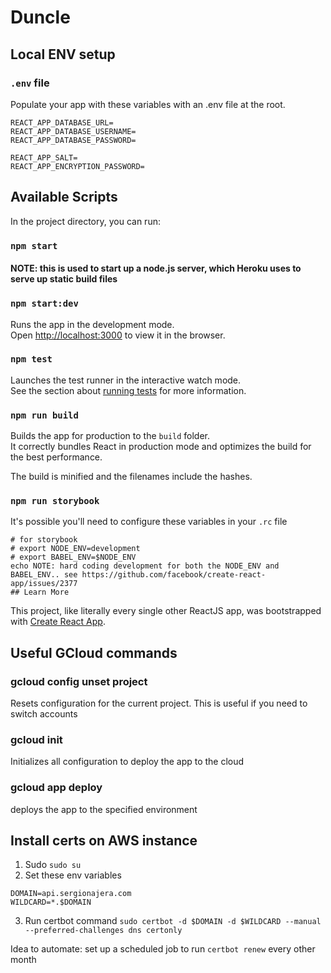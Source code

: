 # Duncle

## Local ENV setup

### `.env` file
Populate your app with these variables with an .env file at the root.
```
REACT_APP_DATABASE_URL=
REACT_APP_DATABASE_USERNAME=
REACT_APP_DATABASE_PASSWORD=

REACT_APP_SALT=
REACT_APP_ENCRYPTION_PASSWORD=
```

## Available Scripts

In the project directory, you can run:

### `npm start`
#### NOTE: this is used to start up a node.js server, which Heroku uses to serve up static build files  

### `npm start:dev`

Runs the app in the development mode.<br />
Open [http://localhost:3000](http://localhost:3000) to view it in the browser.

### `npm test`

Launches the test runner in the interactive watch mode.<br />
See the section about [running tests](https://facebook.github.io/create-react-app/docs/running-tests) for more information.

### `npm run build`

Builds the app for production to the `build` folder.<br />
It correctly bundles React in production mode and optimizes the build for the best performance.

The build is minified and the filenames include the hashes.<br />

### `npm run storybook`
It's possible you'll need to configure these variables in your `.rc` file

```
# for storybook
# export NODE_ENV=development
# export BABEL_ENV=$NODE_ENV
echo NOTE: hard coding development for both the NODE_ENV and BABEL_ENV.. see https://github.com/facebook/create-react-app/issues/2377
## Learn More
```

This project, like literally every single other ReactJS app, was bootstrapped with [Create React App](https://github.com/facebook/create-react-app).

## Useful GCloud commands
### gcloud config unset project
Resets configuration for the current project. This is useful if you need to switch accounts

### gcloud init
Initializes all configuration to deploy the app to the cloud

### gcloud app deploy
deploys the app to the specified environment

## Install certs on AWS instance
1. Sudo `sudo su`
2. Set these env variables
```
DOMAIN=api.sergionajera.com
WILDCARD=*.$DOMAIN
```
3. Run certbot command `sudo certbot -d $DOMAIN -d $WILDCARD --manual --preferred-challenges dns certonly`

Idea to automate: set up a scheduled job to run `certbot renew` every other month
